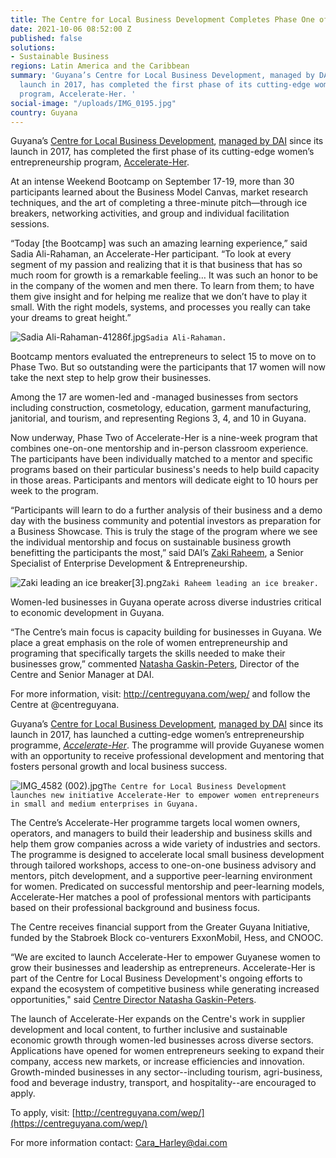 ```yaml
---
title: The Centre for Local Business Development Completes Phase One of Accelerate-Her
date: 2021-10-06 08:52:00 Z
published: false
solutions:
- Sustainable Business
regions: Latin America and the Caribbean
summary: 'Guyana’s Centre for Local Business Development, managed by DAI since its
  launch in 2017, has completed the first phase of its cutting-edge women’s entrepreneurship
  program, Accelerate-Her. '
social-image: "/uploads/IMG_0195.jpg"
country: Guyana
---
```


Guyana’s [Centre for Local Business Development](https://centreguyana.com/), [managed by DAI](https://www.dai.com/our-work/projects/guyana-centre-for-local-business-development) since its launch in 2017, has completed the first phase of its cutting-edge women’s entrepreneurship program, [Accelerate-Her](https://centreguyana.com/accelerate-her/). 

At an intense Weekend Bootcamp on September 17-19, more than 30 participants learned about the Business Model Canvas, market research techniques, and the art of completing a three-minute pitch—through ice breakers, networking activities, and group and individual facilitation sessions.

 “Today [the Bootcamp] was such an amazing learning experience,” said Sadia Ali-Rahaman, an Accelerate-Her participant. “To look at every segment of my passion and realizing that it is that business that has so much room for growth is a remarkable feeling… It was such an honor to be in the company of the women and men there. To learn from them; to have them give insight and for helping me realize that we don’t have to play it small. With the right models, systems, and processes you really can take your dreams to great height.”

![Sadia Ali-Rahaman-41286f.jpg](/uploads/Sadia%20Ali-Rahaman-41286f.jpg)`Sadia Ali-Rahaman.`

Bootcamp mentors evaluated the entrepreneurs to select 15 to move on to Phase Two. But so outstanding were the participants that 17 women will now take the next step to help grow their businesses. 

Among the 17 are women-led and -managed businesses from sectors including construction, cosmetology, education, garment manufacturing, janitorial, and tourism, and representing  Regions 3, 4, and 10 in Guyana. 

Now underway, Phase Two of Accelerate-Her is a nine-week program that combines one-on-one mentorship and in-person classroom experience. The participants have been individually matched to a mentor and specific programs based on their particular business's needs to help build capacity in those areas. Participants and mentors will dedicate eight to 10 hours per week to the program.

“Participants will learn to do a further analysis of their business and a demo day with the business community and potential investors as preparation for a Business Showcase. This is truly the stage of the program where we see the individual mentorship and focus on sustainable business growth benefitting the participants the most,” said DAI’s [Zaki Raheem](https://www.dai.com/who-we-are/our-team/zaki-raheem), a Senior Specialist of Enterprise Development & Entrepreneurship. 

![Zaki leading an ice breaker[3].png](/uploads/Zaki%20leading%20an%20ice%20breaker%5B3%5D.png)`Zaki Raheem leading an ice breaker.`

Women-led businesses in Guyana operate across diverse industries critical to economic development in Guyana.

“The Centre’s main focus is capacity building for businesses in Guyana. We place a great emphasis on the role of women entrepreneurship and programing that specifically targets the skills needed to make their businesses grow,” commented [Natasha Gaskin-Peters](https://www.dai.com/who-we-are/our-team/natasha-gaskin-peters), Director of the Centre and Senior Manager at DAI. 

For more information, visit: http://centreguyana.com/wep/ and follow the Centre at @centreguyana.













Guyana’s [Centre for Local Business Development](https://centreguyana.com/), [managed by DAI](https://www.dai.com/our-work/projects/guyana-centre-for-local-business-development) since its launch in 2017, has launched a cutting-edge women’s entrepreneurship programme, *[Accelerate-Her](https://centreguyana.com/wep/)*. The programme will provide Guyanese women with an opportunity to receive professional development and mentoring that fosters personal growth and local business success.

![IMG_4582 (002).jpg](/uploads/IMG_4582%20(002).jpg)`The Centre for Local Business Development launches new initiative Accelerate-Her to empower women entrepreneurs in small and medium enterprises in Guyana.`

<!--more-->

The Centre’s Accelerate-Her programme targets local women owners, operators, and managers to build their leadership and business skills and help them grow companies across a wide variety of industries and sectors. The programme is designed to accelerate local small business development through tailored workshops, access to one-on-one business advisory and mentors, pitch development, and a supportive peer-learning environment for women. Predicated on successful mentorship and peer-learning models, Accelerate-Her matches a pool of professional mentors with participants based on their professional background and business focus.

The Centre receives financial support from the Greater Guyana Initiative, funded by the Stabroek Block co-venturers ExxonMobil, Hess, and CNOOC.

“We are excited to launch Accelerate-Her to empower Guyanese women to grow their businesses and leadership as entrepreneurs. Accelerate-Her is part of the Centre for Local Business Development's ongoing efforts to expand the ecosystem of competitive business while generating increased opportunities," said [Centre Director Natasha Gaskin-Peters](https://www.dai.com/who-we-are/our-team/natasha-gaskin-peters).

The launch of Accelerate-Her expands on the Centre's work in supplier development and local content, to further inclusive and sustainable economic growth through women-led businesses across diverse sectors. Applications have opened for women entrepreneurs seeking to expand their company, access new markets, or increase efficiencies and innovation. Growth-minded businesses in any sector--including tourism, agri-business, food and beverage industry, transport, and hospitality--are encouraged to apply.

To apply, visit: [http://centreguyana.com/wep/](https://centreguyana.com/wep/)

For more information contact: Cara_Harley@dai.com